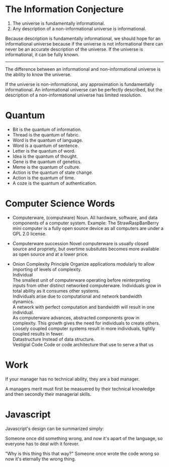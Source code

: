 
# The Information Conjecture

1. The universe is fundamentally informational.
2. Any description of a non-informational universe is informational.

Because description is fundamentally informational, we should hope for an
informational universe because if the universe is not informational there can
never be an accurate description of the universe.  If the universe is
informational, it can be fully known.  

---

The difference between an informational and non-informational universe is the
ability to know the universe.  

If the universe is non-informational, any approximation is fundamentally
informational.  An informational universe can be perfectly described, but the
description of a non-informational universe has limited resolution.  




# Quantum
- Bit is the quantum of information.
- Thread is the quantum of fabric.  
- Word is the quantum of language.
- Word is a quantum of sentence.  
- Letter is the quantum of word.  
- Idea is the quantum of thought. 
- Gene is the quantum of genetics.
- Meme is the quantum of culture.
- Action is the quantum of state change.
- Action is the quantum of time.  
- A coze is the quantum of authentication.  







# Computer Science Words
- Computerware, (computware)
  Noun. All hardware, software, and data components of a computer system. 
Example: The StrawRaspBanBerry mini computer is a fully open source device as all computers are under a GPL 2.0 license.
- Computerware succession
Novel computerware is usually closed source and propriety, but overtime subsitutes becomes more available as open source and at a lower price.  

- Onion Complexity Principle
Organize applications modularly to allow importing of levels of complexity.  
Individual  
The smallest unit of computerware operating before reinterpreting inputs from other distinct networked computerware.
Individuals grow  in total ability as it consumes other systems.  
Individuals arise due to computational and network bandwidth dynamics.  
A network with perfect computation and bandwidth will result in one individual.  
As computerware advances, abstracted components grow in complexity.  This growth gives the need for individuals to create others. 
Loosely coupled computer systems result in more individuals, tightly coupled results in fewer.  
Datastructure
Instead of data structure.  
Vestigial Code
Code or code architecture that use to serve a that us


# Work

If your manager has no technical ability, they are a bad manager.  

A managers merit must first be measuered by their technical knowledge and then secondly their managerial skills. 



# Javascript
Javascript's design can be summarized simply:

Someone once did something wrong, and now it's apart of the language, so everyone has to deal with it forever.   

"Why is this thing this that way?"  Someone once wrote the code wrong so now it's eternally the wrong thing.  

